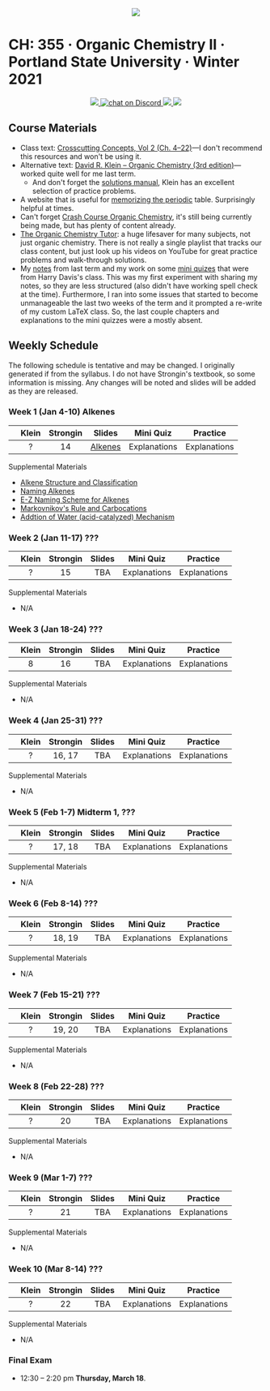  <p align="center">
    <a title="Join CH: 335 Discord Server 🥳" href="https://discord.gg/MDR7ze9p2m">
    <img src="../assets/images/ch-335.ico">
    </a>
</p>

# CH: 355 · Organic Chemistry II · Portland State University · Winter 2021

 <p align="center">
    <a title="View class syllabus" href="organic-chemistry-II-W21.pdf">
    <img src="https://img.shields.io/badge/CH: 355-Syllabus-informational?logo=adobe-acrobat-reader" >
    </a>
    <a title="Join CH: 335 Discord server 🥳" href="https://discord.gg/JHGNjnSdbB">
  <img src="https://img.shields.io/discord/760937229798604850?logo=discord"
   alt="chat on Discord">
    </a>
    <a title="View my notes" href="bi-428.pdf">
    <img src="https://img.shields.io/badge/Notes-not started-important?logo=latex" >
    </a>
     <a title="View my mini quiz explanations" href="bi-428.pdf">
    <img src="https://img.shields.io/badge/Mini Quiz-not started-important?logo=latex" >
    </a>
</p>

## **Course Materials**

- Class text: [Crosscutting Concepts, Vol 2 (Ch. 4&ndash;22)](https://www.grlcontent.com/)&mdash;I don't recommend this resources and won't be using it.
- Alternative text: [David R. Klein &ndash; Organic Chemistry (3rd edition)](https://1lib.us/book/2929062/c615a5)&mdash;worked quite well for me last term.
  - And don't forget the [solutions manual](https://1lib.us/book/3515143/0b1300), Klein has an excellent selection of practice problems.
- A website that is useful for [memorizing the periodic](https://online.seterra.com/en-an/vgp/3824) table. Surprisingly helpful at times.
- Can't forget [Crash Course Organic Chemistry](https://www.youtube.com/playlist?list=PL8dPuuaLjXtONguuhLdVmq0HTKS0jksS4), it's still being currently being made, but has plenty of content already.
- [The Organic Chemistry Tutor](https://www.youtube.com/c/TheOrganicChemistryTutor/featured): a huge lifesaver for many subjects, not just organic chemistry. There is not really a single playlist that tracks our class content, but just look up his videos on YouTube for great practice problems and walk-through solutions.
- My [notes](ch-334/organic-chem.pdf) from last term and my work on some [mini quizes](ch-334/apres-lecture-quiz.pdf) that were from Harry Davis's class. This was my first experiment with sharing my notes, so they are less structured (also didn't have working spell check at the time). Furthermore, I ran into some issues that started to become unmanageable the last two weeks of the term and it prompted a re-write of my custom LaTeX class. So, the last couple chapters and explanations to the mini quizzes were a mostly absent.

## **Weekly Schedule**

The following schedule is tentative and may be changed. I originally generated if from the syllabus. I do not have Strongin's textbook, so some information is missing. Any changes will be noted and slides will be added as they are released.

### **Week 1** (Jan 4-10) **Alkenes**

|     | Klein | Strongin |          Slides           |  Mini Quiz   |   Practice   |
| --- | :---: | :------: | :-----------------------: | :----------: | :----------: |
|     |   ?   |    14    | [Alkenes](slides/Alkenes) | Explanations | Explanations |

Supplemental Materials
- [Alkene Structure and Classification](https://www.khanacademy.org/science/organic-chemistry/alkenes-alkynes/naming-alkenes-jay/v/alkene-intro-and-stability "Khan Academy")
- [Naming Alkenes](https://www.khanacademy.org/science/organic-chemistry/alkenes-alkynes/naming-alkenes/v/naming-alkenes-examples  "Khan Academy")
- [E-Z Naming Scheme for Alkenes](https://www.khanacademy.org/science/organic-chemistry/alkenes-alkynes/naming-alkenes/v/cis-trans-and-e-z-naming-scheme-for-alkenes  "Khan Academy")
- [Markovnikov's Rule and Carbocations](https://www.khanacademy.org/science/organic-chemistry/alkenes-alkynes/alkene-reactions/v/markovnikov-s-rule-and-carbocations  "Khan Academy")
- [Addtion of Water (acid-catalyzed) Mechanism](https://www.khanacademy.org/science/organic-chemistry/alkenes-alkynes/alkene-reactions/v/addition-of-water-acid-catalyzed-mechanism  "Khan Academy") 
  <br>

### **Week 2** (Jan 11-17) **???**

|     | Klein | Strongin | Slides |  Mini Quiz   |   Practice   |
| --- | :---: | :------: | :----: | :----------: | :----------: |
|     |   ?   |    15    |  TBA   | Explanations | Explanations |

Supplemental Materials

- N/A
  <br>

### **Week 3** (Jan 18-24) **???**

|     | Klein | Strongin | Slides |  Mini Quiz   |   Practice   |
| --- | :---: | :------: | :----: | :----------: | :----------: |
|     |   8   |    16    |  TBA   | Explanations | Explanations |

Supplemental Materials

- N/A
  <br>

### **Week 4** (Jan 25-31) **???**

|     | Klein | Strongin | Slides |  Mini Quiz   |   Practice   |
| --- | :---: | :------: | :----: | :----------: | :----------: |
|     |   ?   |    16, 17    |  TBA   | Explanations | Explanations |

Supplemental Materials

- N/A
  <br>

### **Week 5** (Feb 1-7) **Midterm 1, ???**

|     | Klein | Strongin | Slides |  Mini Quiz   |   Practice   |
| --- | :---: | :------: | :----: | :----------: | :----------: |
|     |   ?   |    17, 18    |  TBA   | Explanations | Explanations |

Supplemental Materials

- N/A
  <br>

### **Week 6** (Feb 8-14) **???**

|     | Klein | Strongin | Slides |  Mini Quiz   |   Practice   |
| --- | :---: | :------: | :----: | :----------: | :----------: |
|     |   ?   |    18, 19    |  TBA   | Explanations | Explanations |

Supplemental Materials

- N/A
  <br>

### **Week 7** (Feb 15-21) **???**

|     | Klein | Strongin | Slides |  Mini Quiz   |   Practice   |
| --- | :---: | :------: | :----: | :----------: | :----------: |
|     |   ?   |    19, 20    |  TBA   | Explanations | Explanations |

Supplemental Materials

- N/A
  <br>

### **Week 8** (Feb 22-28) **???**

|     | Klein | Strongin | Slides |  Mini Quiz   |   Practice   |
| --- | :---: | :------: | :----: | :----------: | :----------: |
|     |   ?   |    20    |  TBA   | Explanations | Explanations |

Supplemental Materials

- N/A
  <br>

### **Week 9** (Mar 1-7) **???**

|     | Klein | Strongin | Slides |  Mini Quiz   |   Practice   |
| --- | :---: | :------: | :----: | :----------: | :----------: |
|     |   ?   |    21    |  TBA   | Explanations | Explanations |

Supplemental Materials

- N/A
  <br>

### **Week 10** (Mar 8-14) **???**

|     | Klein | Strongin | Slides |  Mini Quiz   |   Practice   |
| --- | :---: | :------: | :----: | :----------: | :----------: |
|     |   ?   |    22    |  TBA   | Explanations | Explanations |

Supplemental Materials

- N/A
  <br>

### **Final Exam**

- 12:30 &ndash; 2:20 pm **Thursday, March 18**.

<br>
